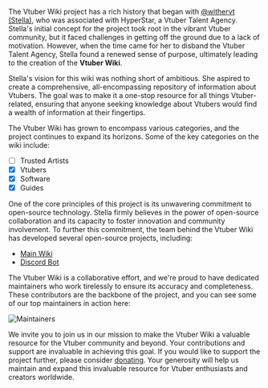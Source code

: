 The Vtuber Wiki project has a rich history that began with [@withervt (Stella)](https://twitter.com/withervt), who was associated with HyperStar, a Vtuber Talent Agency. Stella's initial concept for the project took root in the vibrant Vtuber community, but it faced challenges in getting off the ground due to a lack of motivation. However, when the time came for her to disband the Vtuber Talent Agency, Stella found a renewed sense of purpose, ultimately leading to the creation of the **Vtuber Wiki**.

Stella's vision for this wiki was nothing short of ambitious. She aspired to create a comprehensive, all-encompassing repository of information about Vtubers. The goal was to make it a one-stop resource for all things Vtuber-related, ensuring that anyone seeking knowledge about Vtubers would find a wealth of information at their fingertips.

The Vtuber Wiki has grown to encompass various categories, and the project continues to expand its horizons. Some of the key categories on the wiki include:

- [ ] Trusted Artists
- [x] Vtubers
- [x] Software
- [x] Guides

One of the core principles of this project is its unwavering commitment to open-source technology. Stella firmly believes in the power of open-source collaboration and its capacity to foster innovation and community involvement. To further this commitment, the team behind the Vtuber Wiki has developed several open-source projects, including:

- [Main Wiki](https://github.com/vtuberwiki/wiki)
- [Discord Bot](https://github.com/vtuberwiki/bot)

The Vtuber Wiki is a collaborative effort, and we're proud to have dedicated maintainers who work tirelessly to ensure its accuracy and completeness. These contributors are the backbone of the project, and you can see some of our top maintainers in action here:

![Maintainers](https://contrib.rocks/image?repo=vtuberwiki/wiki)

We invite you to join us in our mission to make the Vtuber Wiki a valuable resource for the Vtuber community and beyond. Your contributions and support are invaluable in achieving this goal. If you would like to support the project further, please consider [donating](/donate). Your generosity will help us maintain and expand this invaluable resource for Vtuber enthusiasts and creators worldwide.
